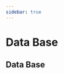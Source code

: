 ```yaml
---
sidebar: true
---
```



# Data Base

<!-- current route is : {{$route.path}}

*Italid* **bold** and `monospace`
::: tip
This is a tip
:::

::: warning
This is a warning
:::

::: danger
This is a dangerous warning
:::

::: details
This is a details block, which does not work in IE / Edge
:::

| Tables        | Are           | Cool  |
| ------------- |:-------------:| -----:|
| col 3 is      | right-aligned | $1600 |
| col 2 is      | centered      |   $12 |
| zebra stripes | are neat      |    $1 |

---
title: Blogging Like a Hacker
lang: en-US
---

```
code block
```

>great
>tool
>it is

Itemized lists looking like this
    * this is
    * numbering
    * style -->

## Data Base
